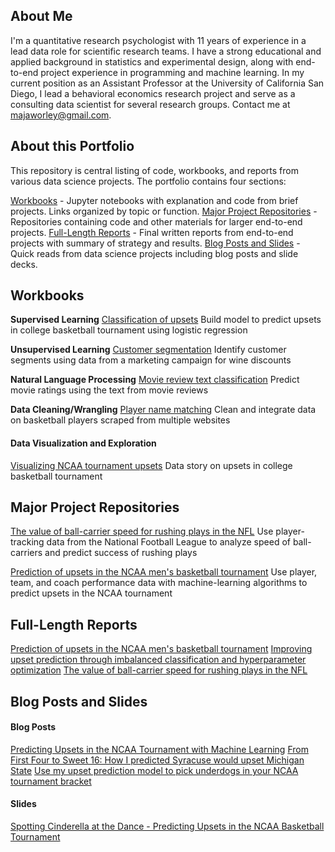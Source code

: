 ## About Me
I'm a quantitative research psychologist with 11 years of experience in a lead data role for scientific research teams. I have a strong educational and applied background in statistics and experimental design, along with end-to-end project experience in programming and machine learning. In my current position as an Assistant Professor at the University of California San Diego, I lead a  behavioral economics research project and serve as a consulting data scientist for several research groups.
Contact me at majaworley@gmail.com.

## About this Portfolio
This repository is central listing of code, workbooks, and reports from various data science projects. The portfolio contains four sections:

[Workbooks](#workbooks) - Jupyter notebooks with explanation and code from brief projects. Links organized by topic or function.
[Major Project Repositories](#major-project-repositories) - Repositories containing code and other materials for larger end-to-end projects.
[Full-Length Reports](#full-length-reports) - Final written reports from end-to-end projects with summary of strategy and results.
[Blog Posts and Slides](#blog-posts-and-slides) - Quick reads from data science projects including blog posts and slide decks.  

## Workbooks
**Supervised Learning**
[Classification of upsets](notebooks/classifying_upsets.ipynb)
Build model to predict upsets in college basketball tournament using logistic regression

**Unsupervised Learning**
[Customer segmentation](notebooks/customer_clustering.ipynb)
Identify customer segments using data from a marketing campaign for wine discounts

**Natural Language Processing**
[Movie review text classification](notebooks/review_classification.ipynb)
Predict movie ratings using the text from movie reviews

**Data Cleaning/Wrangling**
[Player name matching](notebooks/player_matching.ipynb)
Clean and integrate data on basketball players scraped from multiple websites

#### Data Visualization and Exploration
[Visualizing NCAA tournament upsets](notebooks/upset_visualization.ipynb)
Data story on upsets in college basketball tournament

## Major Project Repositories
[The value of ball-carrier speed for rushing plays in the NFL](https://github.com/mworles/nfl_tracking)
Use player-tracking data from the National Football League to analyze speed of ball-carriers and predict success of rushing plays

[Prediction of upsets in the NCAA men's basketball tournament](https://github.com/mworles/bracket_vision)
Use player, team, and coach performance data with machine-learning algorithms to predict upsets in the NCAA tournament


## Full-Length Reports
[Prediction of upsets in the NCAA men's basketball tournament](reports/upset_prediction_1_report.pdf)
[Improving upset prediction through imbalanced classification and hyperparameter optimization](reports/upset_prediction_2_report.pdf)
[The value of ball-carrier speed for rushing plays in the NFL](reports/nfl_tracking_1.pdf)

## Blog Posts and Slides
#### Blog Posts
[Predicting Upsets in the NCAA Tournament with Machine Learning](https://towardsdatascience.com/predicting-upsets-in-the-ncaa-tournament-with-machine-learning-816fecf41f01?source=friends_link&sk=b3590066d81db17f861ddc76da358e13)
[From First Four to Sweet 16: How I predicted Syracuse would upset Michigan State](https://towardsdatascience.com/from-first-four-to-sweet-16-how-i-predicted-syracuse-would-upset-michigan-state-32fc95c96fa4?source=friends_link&sk=5c8890c53c838a154288c52183af0ae3)
[Use my upset prediction model to pick underdogs in your NCAA tournament bracket](https://towardsdatascience.com/use-my-upset-prediction-model-to-pick-underdogs-in-your-ncaa-tournament-bracket-87c4aa3935f5?source=friends_link&sk=aa4bbb08d41a35ca6e40d984945b646f)
#### Slides
[Spotting Cinderella at the Dance - Predicting Upsets in the NCAA Basketball Tournament](posts/upsets_deck.pdf)
